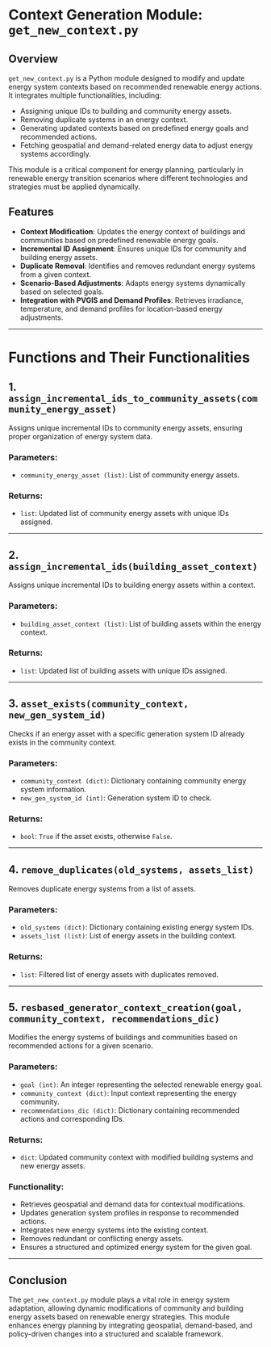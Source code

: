 # Context Generation Module: `get_new_context.py`

## Overview
`get_new_context.py` is a Python module designed to modify and update energy system contexts based on recommended renewable energy actions. It integrates multiple functionalities, including:
- Assigning unique IDs to building and community energy assets.
- Removing duplicate systems in an energy context.
- Generating updated contexts based on predefined energy goals and recommended actions.
- Fetching geospatial and demand-related energy data to adjust energy systems accordingly.

This module is a critical component for energy planning, particularly in renewable energy transition scenarios where different technologies and strategies must be applied dynamically.

## Features
- **Context Modification**: Updates the energy context of buildings and communities based on predefined renewable energy goals.
- **Incremental ID Assignment**: Ensures unique IDs for community and building energy assets.
- **Duplicate Removal**: Identifies and removes redundant energy systems from a given context.
- **Scenario-Based Adjustments**: Adapts energy systems dynamically based on selected goals.
- **Integration with PVGIS and Demand Profiles**: Retrieves irradiance, temperature, and demand profiles for location-based energy adjustments.

---

# Functions and Their Functionalities

## 1. `assign_incremental_ids_to_community_assets(community_energy_asset)`
Assigns unique incremental IDs to community energy assets, ensuring proper organization of energy system data.

### Parameters:
- `community_energy_asset (list)`: List of community energy assets.

### Returns:
- `list`: Updated list of community energy assets with unique IDs assigned.

---

## 2. `assign_incremental_ids(building_asset_context)`
Assigns unique incremental IDs to building energy assets within a context.

### Parameters:
- `building_asset_context (list)`: List of building assets within the energy context.

### Returns:
- `list`: Updated list of building assets with unique IDs assigned.

---

## 3. `asset_exists(community_context, new_gen_system_id)`
Checks if an energy asset with a specific generation system ID already exists in the community context.

### Parameters:
- `community_context (dict)`: Dictionary containing community energy system information.
- `new_gen_system_id (int)`: Generation system ID to check.

### Returns:
- `bool`: `True` if the asset exists, otherwise `False`.

---

## 4. `remove_duplicates(old_systems, assets_list)`
Removes duplicate energy systems from a list of assets.

### Parameters:
- `old_systems (dict)`: Dictionary containing existing energy system IDs.
- `assets_list (list)`: List of energy assets in the building context.

### Returns:
- `list`: Filtered list of energy assets with duplicates removed.

---

## 5. `resbased_generator_context_creation(goal, community_context, recommendations_dic)`
Modifies the energy systems of buildings and communities based on recommended actions for a given scenario.

### Parameters:
- `goal (int)`: An integer representing the selected renewable energy goal.
- `community_context (dict)`: Input context representing the energy community.
- `recommendations_dic (dict)`: Dictionary containing recommended actions and corresponding IDs.

### Returns:
- `dict`: Updated community context with modified building systems and new energy assets.

### Functionality:
- Retrieves geospatial and demand data for contextual modifications.
- Updates generation system profiles in response to recommended actions.
- Integrates new energy systems into the existing context.
- Removes redundant or conflicting energy assets.
- Ensures a structured and optimized energy system for the given goal.

---

## Conclusion
The `get_new_context.py` module plays a vital role in energy system adaptation, allowing dynamic modifications of community and building energy assets based on renewable energy strategies. This module enhances energy planning by integrating geospatial, demand-based, and policy-driven changes into a structured and scalable framework.

